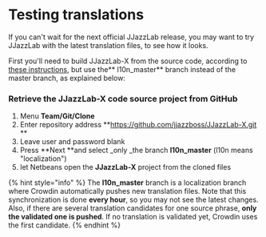 # Testing translations

If you can't wait for the next official JJazzLab release, you may want to try JJazzLab with the latest translation files, to see how it looks.&#x20;

First you'll need to build JJazzLab-X from the source code, according to [these instructions](https://jjazzlab.gitbook.io/developer-guide/build-from-source-code), but use the** l10n\_master** branch instead of the master branch, as explained below:

### Retrieve the JJazzLab-X code source project from GitHub

1. Menu **Team/Git/Clone**
2. Enter repository address **https://github.com/jjazzboss/JJazzLab-X.git **
3. Leave user and password blank
4. Press **Next **and select _only _the branch **l10n\_master** (l10n means "localization")
5. let Netbeans open the **JJazzLab-X** project from the cloned files

{% hint style="info" %}
The **l10n\_master** branch is a localization branch where Crowdin automatically pushes new translation files. Note that this synchronization is done **every hour**, so you may not see the latest changes. Also, if there are several translation candidates for one source phrase, **only the validated one is pushed**. If no translation is validated yet, Crowdin uses the first candidate.
{% endhint %}

